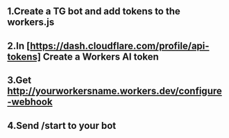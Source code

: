## 1.Create a TG bot and add tokens to the workers.js

## 2.In [https://dash.cloudflare.com/profile/api-tokens] Create a Workers AI token

## 3.Get http://yourworkersname.workers.dev/configure-webhook

## 4.Send /start to your bot
